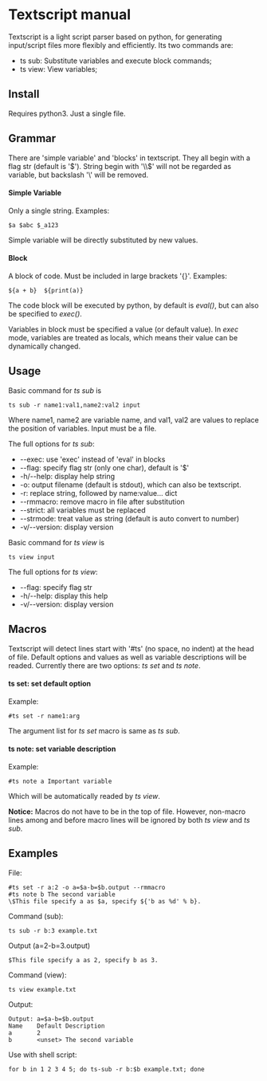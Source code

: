 # Textscript manual

Textscript is a light script parser based on python, for generating input/script files more flexibly and efficiently. Its two commands are:

- ts sub: Substitute variables and execute block commands;
- ts view: View variables;

## Install

Requires python3. Just a single file.

## Grammar

There are 'simple variable' and 'blocks' in textscript. They all begin with a flag str (default is '$'). String begin with '\\$' will not be regarded as variable, but backslash '\\' will be removed.

#### Simple Variable
Only a single string. Examples:

    $a $abc $_a123

Simple variable will be directly substituted by new values.

#### Block
A block of code. Must be included in large brackets '{}'. Examples:

    ${a + b}  ${print(a)}

The code block will be executed by python, by default is _eval()_, but can also be specified to _exec()_.

Variables in block must be specified a value (or default value). In _exec_ mode, variables are treated as locals, which means their value can be dynamically changed.

## Usage

Basic command for _ts sub_ is

    ts sub -r name1:val1,name2:val2 input

Where name1, name2 are variable name, and val1, val2 are values to replace the position of variables. Input must be a file.

The full options for _ts sub_:

- --exec:     use 'exec' instead of 'eval' in blocks
- --flag:     specify flag str (only one char), default is '$'
- -h/--help:  display help string
- -o:         output filename (default is stdout), which can also be textscript.
- -r:         replace string, followed by name:value... dict
- --rmmacro:  remove macro in file after substitution
- --strict:   all variables must be replaced
- --strmode:  treat value as string (default is auto convert to number)
- -v/--version: display version

Basic command for _ts view_ is

    ts view input

The full options for _ts view_:
- --flag:     specify flag str
- -h/--help:  display this help
- -v/--version: display version

## Macros

Textscript will detect lines start with '#ts' (no space, no indent) at the head of file. Default options and values as well as variable descriptions will be readed. Currently there are two options: _ts set_ and _ts note_.

#### ts set: set default option
Example:

    #ts set -r name1:arg

The argument list for _ts set_ macro is same as _ts sub_.

#### ts note: set variable description
Example:

    #ts note a Important variable

Which will be automatically readed by _ts view_.

__Notice:__ Macros do not have to be in the top of file. However, non-macro lines among and before macro lines will be ignored by both _ts view_ and _ts sub_.


## Examples

File:

    #ts set -r a:2 -o a=$a-b=$b.output --rmmacro
    #ts note b The second variable
    \$This file specify a as $a, specify ${'b as %d' % b}.

Command (sub):

    ts sub -r b:3 example.txt

Output (a=2-b=3.output)

    $This file specify a as 2, specify b as 3.

Command (view):

    ts view example.txt

Output:

    Output: a=$a-b=$b.output
    Name    Default Description
    a       2
    b       <unset> The second variable

Use with shell script:

    for b in 1 2 3 4 5; do ts-sub -r b:$b example.txt; done
